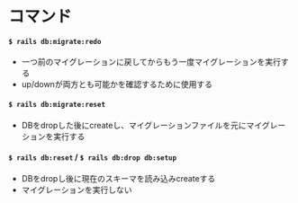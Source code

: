 # コマンド
#### `$ rails db:migrate:redo`
- 一つ前のマイグレーションに戻してからもう一度マイグレーションを実行する
- up/downが両方とも可能かを確認するために使用する

#### `$ rails db:migrate:reset`
- DBをdropした後にcreateし、マイグレーションファイルを元にマイグレーションを実行する

#### `$ rails db:reset` / `$ rails db:drop db:setup`
- DBをdropし後に現在のスキーマを読み込みcreateする
- マイグレーションを実行しない
